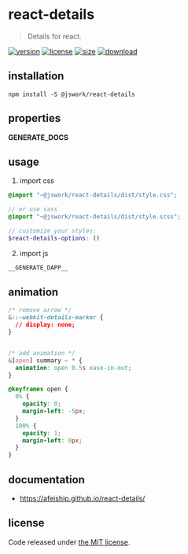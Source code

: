 # react-details
> Details for react.

[![version][version-image]][version-url]
[![license][license-image]][license-url]
[![size][size-image]][size-url]
[![download][download-image]][download-url]

## installation
```shell
npm install -S @jswork/react-details
```

## properties
__GENERATE_DOCS__

## usage
1. import css
  ```scss
  @import "~@jswork/react-details/dist/style.css";

  // or use sass
  @import "~@jswork/react-details/dist/style.scss";

  // customize your styles:
  $react-details-options: ()
  ```
2. import js
  ```js
__GENERATE_DAPP__
  ```

## animation
```css
/* remove arrow */
&::-webkit-details-marker {
  // display: none;
}


/* add animation */
&[open] summary ~ * {
  animation: open 0.5s ease-in-out;
}

@keyframes open {
  0% {
    opacity: 0;
    margin-left: -5px;
  }
  100% {
    opacity: 1;
    margin-left: 0px;
  }
}
```

## documentation
- https://afeiship.github.io/react-details/


## license
Code released under [the MIT license](https://github.com/afeiship/react-details/blob/master/LICENSE.txt).

[version-image]: https://img.shields.io/npm/v/@jswork/react-details
[version-url]: https://npmjs.org/package/@jswork/react-details

[license-image]: https://img.shields.io/npm/l/@jswork/react-details
[license-url]: https://github.com/afeiship/react-details/blob/master/LICENSE.txt

[size-image]: https://img.shields.io/bundlephobia/minzip/@jswork/react-details
[size-url]: https://github.com/afeiship/react-details/blob/master/dist/react-details.min.js

[download-image]: https://img.shields.io/npm/dm/@jswork/react-details
[download-url]: https://www.npmjs.com/package/@jswork/react-details

